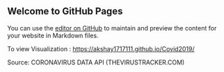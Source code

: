 ## Welcome to GitHub Pages

You can use the [editor on GitHub](https://github.com/akshay1717111/Covid2019/edit/master/README.md) to maintain and preview the content for your website in Markdown files.


To view Visualization : https://akshay1717111.github.io/Covid2019/

Source: CORONAVIRUS DATA API (THEVIRUSTRACKER.COM)
